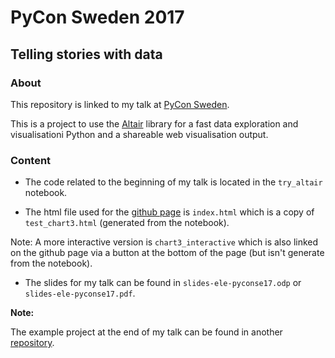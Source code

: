 # PyCon Sweden 2017
## Telling stories with data

### About
This repository is linked to my talk at [PyCon Sweden](http://pycon.se/).

This is a project to use the [Altair](https://altair-viz.github.io/) library for a fast data exploration and visualisationi Python and a shareable web visualisation output. 

### Content
* The code related to the beginning of my talk is located in the `try_altair` notebook.

* The html file used for the [github page](https://eleonore9.github.io/pyconse17/) is `index.html` which is a copy of `test_chart3.html` (generated from the notebook).

Note: A more interactive version is `chart3_interactive` which is also linked on the github page via a button at the bottom of the page (but isn't generate from the notebook).

* The slides for my talk can be found in `slides-ele-pyconse17.odp` or `slides-ele-pyconse17.pdf`.

**Note:**

The example project at the end of my talk can be found in another [repository](https://github.com/Eleonore9/ebola_outbreaks).
